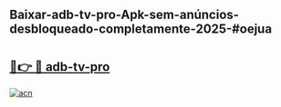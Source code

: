 ## Baixar-adb-tv-pro-Apk-sem-anúncios-desbloqueado-completamente-2025-#oejua

# <h2><a href="https://ainizakaria.my?title=adb-tv-pro&ref=20M">🔗👉 🔴 adb-tv-pro</a></h2>

[![acn](https://github.com/user-attachments/assets/0f9c940e-d8b0-45ae-aac7-cd30a18b3e1c)](https://ainizakaria.my?title=adb-tv-pro&ref=20M)


